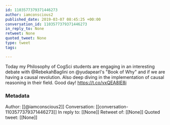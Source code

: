 ```yaml
---
id: 1103577379371446273
author: iamconscious2
published_date: 2019-03-07 08:45:25 +00:00
conversation_id: 1103577379371446273
in_reply_to: None
retweet: None
quoted_tweet: None
type: tweet
tags:

---
```


Today my Philosophy of CogSci students are engaging in an interesting debate with @RebekahBaglini on @yudapearl's "Book of Why" and if we are having a causal revolution. Also deep diving in the implementation of causal reasoning in their field. Good day! https://t.co/vxQEA8IE8i

### Metadata

Author: [[@iamconscious2]]
Conversation: [[conversation-1103577379371446273]]
In reply to: [[None]]
Retweet of: [[None]]
Quoted tweet: [[None]]
